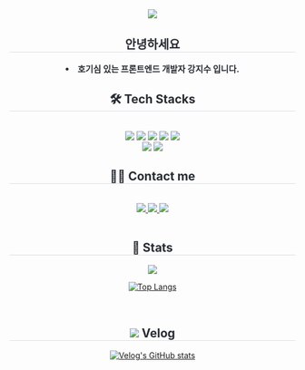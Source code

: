 <div align= "center">
  <img src="https://capsule-render.vercel.app/api?type=waving&color=gradient&height=180&text=Jisu's%20Github&animation=twinkling&fontColor=000000&fontSize=60" />
</div>

<div align= "center"> 
  <h2 style="border-bottom: 1px solid #d8dee4; color: #282d33;"> 안녕하세요 </h2>  
  <div style="font-weight: 700; font-size: 15px; text-align: center; color: #282d33;"> 
    <li> 호기심 있는 프론트엔드 개발자 강지수 입니다. 
  </div> 
</div>

<div align= "center">
  <h2 style="border-bottom: 1px solid #d8dee4; color: #282d33;"> 🛠️ Tech Stacks </h2> <br> 
  <div style="margin: 0 auto; text-align: center;" align= "center"> <img src="https://img.shields.io/badge/HTML5-E34F26?style=for-the-badge&logo=HTML5&logoColor=white">
    <img src="https://img.shields.io/badge/CSS3-1572B6?style=for-the-badge&logo=CSS3&logoColor=white">
    <img src="https://img.shields.io/badge/Javascript-F7DF1E?style=for-the-badge&logo=Javascript&logoColor=white">
    <img src="https://img.shields.io/badge/React-61DAFB?style=for-the-badge&logo=React&logoColor=white">
    <img src="https://img.shields.io/badge/Firebase-FFCA28?style=for-the-badge&logo=Firebase&logoColor=white">
    <br/><img src="https://img.shields.io/badge/Git-F05032?style=for-the-badge&logo=Git&logoColor=white">
    <img src="https://img.shields.io/badge/Github-181717?style=for-the-badge&logo=Github&logoColor=white">
  </div>
</div>

<div align= "center">
  <h2 style="border-bottom: 1px solid #d8dee4; color: #282d33;"> 🧑‍💻 Contact me </h2> <br> 
  <div align= "center"> 
    <a href=https://velog.io/@wltn7star/posts> <img src="https://img.shields.io/badge/Velog-20C997?style=for-the-badge&logo=Velog&logoColor=white&link=https://velog.io/@wltn7star/posts"> </a>
    <a href=https://velog.io/@wltn7star/posts> <img src="https://img.shields.io/badge/Notion-000000?style=for-the-badge&logo=Notion&logoColor=white&link=https://velog.io/@wltn7star/posts"> </a>
    <a href=mailto:wltn7star@gmail.com> <img src="https://img.shields.io/badge/Gmail-EA4335?style=for-the-badge&logo=Gmail&logoColor=white&link=mailto:wltn7star@gmail.com"> </a>
  </div><br> 
  <div align= "center">  </div> 
</div>

<div align= "center"> 
  <h2 style="border-bottom: 1px solid #d8dee4; color: #282d33;"> 🏅 Stats </h2> 
    <div align= "center"> 
      <img src="https://github-readme-stats.vercel.app/api?username=K-jisu&show_icons=true&theme=radical"/>
      
  [![Top Langs](https://github-readme-stats.vercel.app/api/top-langs/?username=K-jisu&layout=donut-vertical)](https://github.com/anuraghazra/github-readme-stats)
    </div> <br>
</div>

<div align = "center">
  <h2 style="border-bottom: 1px solid #d8dee4; color: #282d33;"><img src="https://img.shields.io/badge/Velog-20C997?style=for-the-badge&logo=Velog&logoColor=white"> Velog </h2>  
  
  [![Velog's GitHub stats](https://velog-readme-stats.vercel.app/api/list?name=wltn7star)](https://velog.io/@wltn7star)
  
</div>
    
